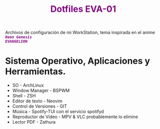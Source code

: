 <h1 style="color: purple" align="center">Dotfiles EVA-01</h1>
<br/>

Archivos de configuración de mi WorkStation, tema inspirada en el anime <code style="color : purple"><b><i>Neon Genesis EVANGELION</i></b></code>
<br/>

#   Sistema Operativo, Aplicaciones y Herramientas.
* SO -  ArchLinux
* Window Manager -  BSPWM
* Shell -   ZSH
* Editor de texto - Neovim
* Control de Versiones -    GIT
* Música -  Spotify-TUI con el servicio spotifyd
* Reproductor de Video -    MPV & VLC probablemente lo elimine
* Lector PDF -  Zathura

